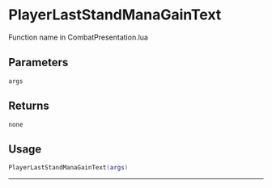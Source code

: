 # PlayerLastStandManaGainText
Function name in CombatPresentation.lua
## Parameters
`args`
## Returns
`none`
## Usage
```lua
PlayerLastStandManaGainText(args)
```
---
